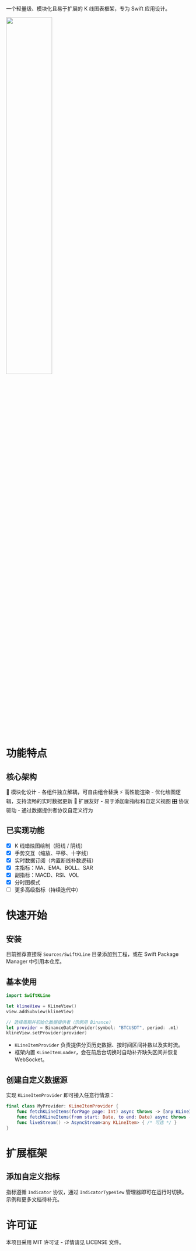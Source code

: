 一个轻量级、模块化且易于扩展的 K 线图表框架，专为 Swift 应用设计。

<img src="https://github.com/user-attachments/assets/efa0309e-72c6-4d2a-8d27-60891d7bfcda" width=50%>


# 功能特点

## 核心架构

🧱 模块化设计 - 各组件独立解耦，可自由组合替换
⚡️ 高性能渲染 - 优化绘图逻辑，支持流畅的实时数据更新
🧩 扩展友好 - 易于添加新指标和自定义视图
🎛️ 协议驱动 - 通过数据提供者协议自定义行为

## 已实现功能

- [x] K 线蜡烛图绘制（阳线 / 阴线）
- [x] 手势交互（缩放、平移、十字线）
- [x] 实时数据订阅（内置断线补数逻辑）
- [x] 主指标：MA、EMA、BOLL、SAR
- [x] 副指标：MACD、RSI、VOL
- [x] 分时图模式
- [ ] 更多高级指标（持续迭代中）

# 快速开始

## 安装

目前推荐直接将 `Sources/SwiftKLine` 目录添加到工程，或在 Swift Package Manager 中引用本仓库。

## 基本使用

```swift
import SwiftKLine

let klineView = KLineView()
view.addSubview(klineView)

// 选择周期并初始化数据提供者（示例用 Binance）
let provider = BinanceDataProvider(symbol: "BTCUSDT", period: .m1)
klineView.setProvider(provider)
```

- `KLineItemProvider` 负责提供分页历史数据、按时间区间补数以及实时流。
- 框架内置 `KLineItemLoader`，会在前后台切换时自动补齐缺失区间并恢复 WebSocket。

## 创建自定义数据源

实现 `KLineItemProvider` 即可接入任意行情源：

```swift
final class MyProvider: KLineItemProvider {
    func fetchKLineItems(forPage page: Int) async throws -> [any KLineItem] { /* ... */ }
    func fetchKLineItems(from start: Date, to end: Date) async throws -> [any KLineItem] { /* ... */ }
    func liveStream() -> AsyncStream<any KLineItem> { /* 可选 */ }
}
```

# 扩展框架

## 添加自定义指标

指标遵循 `Indicator` 协议，通过 `IndicatorTypeView` 管理器即可在运行时切换。示例和更多文档待补充。

# 许可证

本项目采用 MIT 许可证 - 详情请见 LICENSE 文件。
